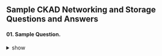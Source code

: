 ## Sample CKAD Networking and Storage Questions and Answers

#### 01. Sample Question.

<details><summary>show</summary>
<p>

```bash
Sample

```

</p>
</details>